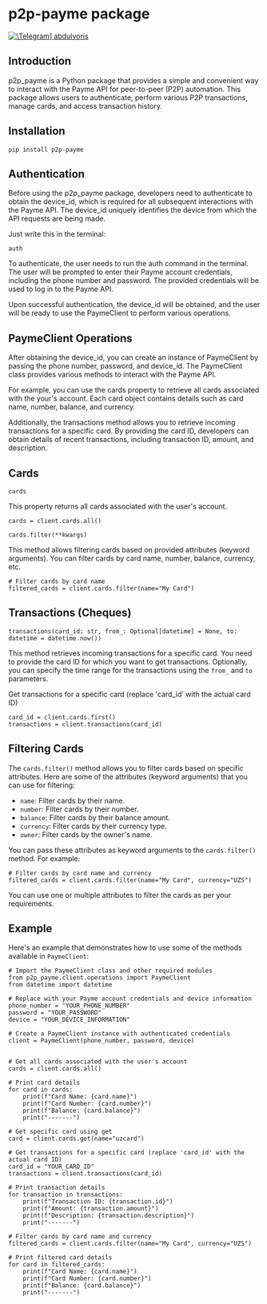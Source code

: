 # p2p-payme package

[![\Telegram\] abdulvoris](https://img.shields.io/badge/Telegram-blue.svg?logo=telegram)](https://t.me/aerkinov1)

## Introduction

p2p_payme is a Python package that provides a simple and convenient way to interact with the Payme API for peer-to-peer (P2P) automation. This package allows users to authenticate, perform various P2P transactions, manage cards, and access transaction history.


## Installation

```
pip install p2p-payme
```

## Authentication
Before using the p2p_payme package, developers need to authenticate to obtain the device_id, which is required for all subsequent interactions with the Payme API. The device_id uniquely identifies the device from which the API requests are being made.

Just write this in the terminal:
```
auth
```

To authenticate, the user needs to run the auth command in the terminal. The user will be prompted to enter their Payme account credentials, including the phone number and password. The provided credentials will be used to log in to the Payme API. 

Upon successful authentication, the device_id will be obtained, and the user will be ready to use the PaymeClient to perform various operations.

## PaymeClient Operations

After obtaining the device_id, you can create an instance of PaymeClient by passing the phone number, password, and device_id. The PaymeClient class provides various methods to interact with the Payme API.

For example, you can use the cards property to retrieve all cards associated with the your's account. Each card object contains details such as card name, number, balance, and currency.

Additionally, the transactions method allows you to retrieve incoming transactions for a specific card. By providing the card ID, developers can obtain details of recent transactions, including transaction ID, amount, and description.

## Cards

`cards`

This property returns all cards associated with the user's account.
```
cards = client.cards.all()
```

`cards.filter(**kwargs)`

This method allows filtering cards based on provided attributes (keyword arguments). You can filter cards by card name, number, balance, currency, etc.

```
# Filter cards by card name
filtered_cards = client.cards.filter(name="My Card")
```

## Transactions (Cheques)

`transactions(card_id: str, from_: Optional[datetime] = None, to: datetime = datetime.now())`

This method retrieves incoming transactions for a specific card. You need to provide the card ID for which you want to get transactions. Optionally, you can specify the time range for the transactions using the `from_` and `to` parameters.

Get transactions for a specific card (replace 'card_id' with the actual card ID)
```
card_id = client.cards.first()
transactions = client.transactions(card_id)
```

## Filtering Cards

The `cards.filter()` method allows you to filter cards based on specific attributes. Here are some of the attributes (keyword arguments) that you can use for filtering:

- `name`: Filter cards by their name.
- `number`: Filter cards by their number.
- `balance`: Filter cards by their balance amount.
- `currency`: Filter cards by their currency type.
- `owner`: Filter cards by the owner's name.

You can pass these attributes as keyword arguments to the `cards.filter()` method. For example:
```
# Filter cards by card name and currency
filtered_cards = client.cards.filter(name="My Card", currency="UZS")
```
You can use one or multiple attributes to filter the cards as per your requirements.

## Example
Here's an example that demonstrates how to use some of the methods available in `PaymeClient`:
```
# Import the PaymeClient class and other required modules
from p2p_payme.client.operations import PaymeClient
from datetime import datetime

# Replace with your Payme account credentials and device information
phone_number = "YOUR_PHONE_NUMBER"
password = "YOUR_PASSWORD"
device = "YOUR_DEVICE_INFORMATION"

# Create a PaymeClient instance with authenticated credentials
client = PaymeClient(phone_number, password, device)


# Get all cards associated with the user's account
cards = client.cards.all()

# Print card details
for card in cards:
    print(f"Card Name: {card.name}")
    print(f"Card Number: {card.number}")
    print(f"Balance: {card.balance}")
    print("-------")

# Get specific card using get
card = client.cards.get(name="uzcard")

# Get transactions for a specific card (replace 'card_id' with the actual card ID)
card_id = "YOUR_CARD_ID"
transactions = client.transactions(card_id)

# Print transaction details
for transaction in transactions:
    print(f"Transaction ID: {transaction.id}")
    print(f"Amount: {transaction.amount}")
    print(f"Description: {transaction.description}")
    print("-------")

# Filter cards by card name and currency
filtered_cards = client.cards.filter(name="My Card", currency="UZS")

# Print filtered card details
for card in filtered_cards:
    print(f"Card Name: {card.name}")
    print(f"Card Number: {card.number}")
    print(f"Balance: {card.balance}")
    print("-------")
```

